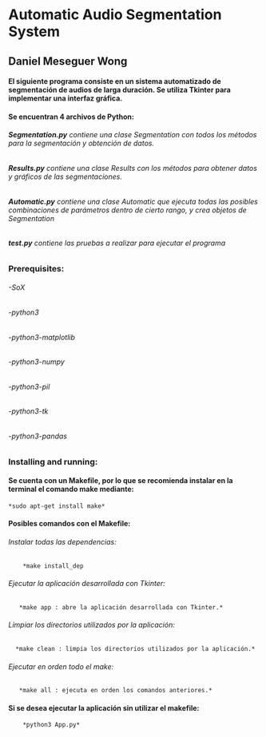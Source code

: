 # Automatic Audio Segmentation System
## Daniel Meseguer Wong

#### El siguiente programa consiste en un sistema automatizado de segmentación de audios de larga duración. Se utiliza Tkinter para implementar una interfaz gráfica.
#### Se encuentran 4 archivos de Python:
######    **Segmentation.py** contiene una clase Segmentation con todos los métodos para la segmentación y obtención de datos.
######    **Results.py** contiene una clase Results con los métodos para obtener datos y gráficos de las segmentaciones.
######    **Automatic.py** contiene una clase Automatic que ejecuta todas las posibles combinaciones de parámetros dentro de cierto rango, y crea objetos de Segmentation
######    **test.py** contiene las pruebas a realizar para ejecutar el programa

### Prerequisites:

###### -SoX
###### -python3
###### -python3-matplotlib
###### -python3-numpy
###### -python3-pil
###### -python3-tk
###### -python3-pandas

### Installing and running:




#### Se cuenta con un Makefile, por lo que se recomienda instalar en la terminal el comando make mediante:
``` *sudo apt-get install make* ```

#### Posibles comandos con el Makefile:
###### Instalar todas las dependencias:
```    *make install_dep```
###### Ejecutar la aplicación desarrollada con Tkinter:
```    *make app : abre la aplicación desarrollada con Tkinter.* ```
###### Limpiar los directorios utilizados por la aplicación:
```   *make clean : limpia los directorios utilizados por la aplicación.* ```
###### Ejecutar en orden todo el make:
```    *make all : ejecuta en orden los comandos anteriores.* ```

#### Si se desea ejecutar la aplicación sin utilizar el makefile:
```    *python3 App.py*```



